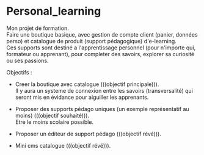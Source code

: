 # Personal_learning

Mon projet de formation.<br>
Faire une boutique basique, avec gestion de compte client (panier, données perso) et catalogue de produit (support pédagogique) d'e-learning.<br>
Ces supports sont destiné a l'apprentissage personnel (pour n'importe qui, formateur ou apprenant), pour completer des savoirs, explorer sa curiosité ou ses passions.<br>

Objectifs :

- Creer la boutique avec catalogue (((objectif principale))).<br>
    Il y aura un systeme de connexion entre les savoirs (transversalité) qui seront mis en évidance pour aiguiller les apprenants.<br>

- Proposer des supports pédago uniques (un exemple représentatif au moins) (((objectif souhaité))).<br>
    Etre le moins scolaire possible.<br>

- Proposer un éditeur de support pédago (((objectif révé))).<br>

- Mini cms catalogue (((objectif révé))).<br>
